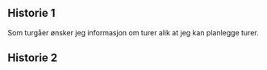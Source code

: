 ## Historie 1
Som turgåer ønsker jeg informasjon om turer alik at jeg kan planlegge turer.

## Historie 2
